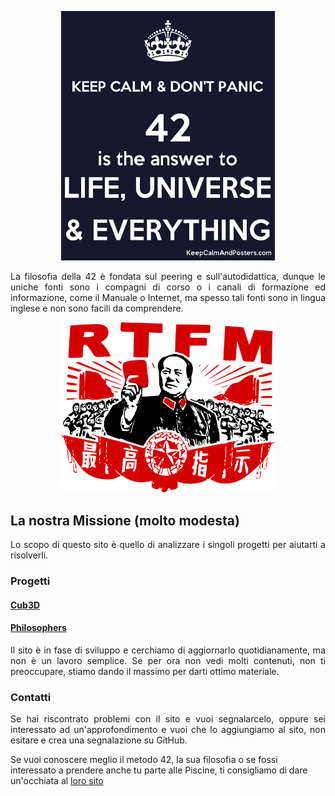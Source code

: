 <p align="center">
  <img width="342" src="img/42img.png">
</p>

<p align="justify">
  La filosofia della 42 è fondata sul peering e sull'autodidattica, dunque le uniche fonti sono i compagni di corso o i canali di formazione ed informazione, come il Manuale o Internet, ma spesso tali fonti sono in lingua inglese e non sono facili da comprendere. 
</p>

<p align="center">
  <img width="342" src="img/RTFMimg.png">
</p>

## La nostra Missione (molto modesta)

<p align="justify">
  Lo scopo di questo sito è quello di analizzare i singoli progetti per aiutarti a risolverli.
</p>

### Progetti

#### [Cub3D](https://AlessandroMetta.github.io/42Docs_IT/docs/projects/cub3D/)
#### [Philosophers](https://github.com/AlessandroMetta/philosophers/blob/f5c5e0ebea003ed7893781b0cef58af0c4985e34/README.md)
<p align="justify">
  Il sito è in fase di sviluppo e cerchiamo di aggiornarlo quotidianamente, ma non è un lavoro semplice. Se per ora non vedi molti contenuti, non ti preoccupare, stiamo dando il massimo per darti ottimo materiale.
</p>

### Contatti
<p align="justify">
  Se hai riscontrato problemi con il sito e vuoi segnalarcelo, oppure sei interessato ad un'approfondimento e vuoi che lo aggiungiamo al sito, non esitare e crea una segnalazione su GitHub.
</p>

Se vuoi conoscere meglio il metodo 42, la sua filosofia o se fossi interessato a prendere anche tu parte alle Piscine, ti consigliamo di dare un'occhiata al [loro sito](https://42roma.it)
